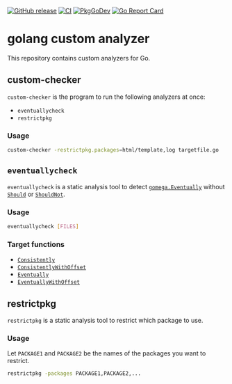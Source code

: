 [![GitHub release](https://img.shields.io/github/release/cybozu-go/golang-custom-analyzer.svg?maxAge=60)](https://github.com/cybozu-go/golang-custom-analyzer/releases)
[![CI](https://github.com/cybozu-go/golang-custom-analyzer/actions/workflows/ci.yaml/badge.svg)](https://github.com/cybozu-go/golang-custom-analyzer/actions/workflows/ci.yaml)
[![PkgGoDev](https://pkg.go.dev/badge/github.com/cybozu-go/golang-custom-analyzer?tab=overview)](https://pkg.go.dev/github.com/cybozu-go/golang-custom-analyzer?tab=overview)
[![Go Report Card](https://goreportcard.com/badge/github.com/cybozu-go/golang-custom-analyzer)](https://goreportcard.com/report/github.com/cybozu-go/golang-custom-analyzer)

# golang custom analyzer

This repository contains custom analyzers for Go.

## custom-checker

`custom-checker` is the program to run the following analyzers at once:

- `eventuallycheck`
- `restrictpkg`

### Usage

```sh
custom-checker -restrictpkg.packages=html/template,log targetfile.go
```

## `eventuallycheck`

`eventuallycheck` is a static analysis tool to detect [`gomega.Eventually`](https://godoc.org/github.com/onsi/gomega#Eventually) without [`Should`](https://godoc.org/github.com/onsi/gomega#Should) or [`ShouldNot`](https://godoc.org/github.com/onsi/gomega#ShouldNot).

### Usage

```sh
eventuallycheck [FILES]
```

### Target functions

- [`Consistently`](https://godoc.org/github.com/onsi/gomega#Consistently)
- [`ConsistentlyWithOffset`](https://godoc.org/github.com/onsi/gomega#ConsistentlyWithOffset)
- [`Eventually`](https://godoc.org/github.com/onsi/gomega#Eventually)
- [`EventuallyWithOffset`](https://godoc.org/github.com/onsi/gomega#EventuallyWithOffset)

## restrictpkg

`restrictpkg` is a static analysis tool to restrict which package to use.

### Usage

Let `PACKAGE1` and `PACKAGE2` be the names of the packages you want to restrict.

```sh
restrictpkg -packages PACKAGE1,PACKAGE2,...
```
